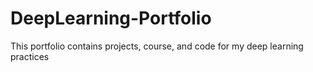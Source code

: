 # DeepLearning-Portfolio
This portfolio contains projects, course, and code for my deep learning practices
